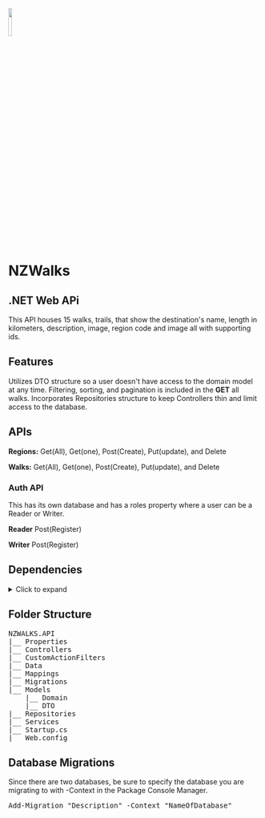 <img src='https://th.bing.com/th/id/OIP.8nv8zPiTNXS-z7alHGqRrAHaHa?pid=ImgDet&rs=1' width="12%" height="12%"> </img>

# NZWalks

## .NET Web APi 

This API houses 15 walks, trails, that show the destination's name, length in kilometers, description, image, region code and image all with supporting ids.



## Features

Utilizes DTO structure so a user doesn't have access to the domain model at any time. Filtering, sorting, and pagination is included in the **GET** all walks.
Incorporates Repositories structure to keep Controllers thin and limit access to the database. 

## APIs

**Regions:** Get(All), Get(one), Post(Create), Put(update), and Delete

**Walks:** Get(All), Get(one), Post(Create), Put(update), and Delete

### Auth API
This has its own database and has a roles property where a user can be a Reader or Writer.

**Reader** Post(Register)

**Writer** Post(Register)

## Dependencies

<details>
<summary>Click to expand</summary>

| Package Name |
| --- |
| AutoMapper |
| AutoMapper.Extensions.Microsoft.DependencyInjection |
| Microsoft.AspNetCore.Authentication.JwtBearer |
| Microsoft.AspNetCore.Identity.EntityFrameworkCore |
| Microsoft.AspNetCore.OpenApi |
| Microsoft.EntityFrameworkCore.SqlServer |
| Microsoft.EntityFrameworkCore.Tools |
| Microsoft.IdentityModel.Tokens |
| Swashbuckle.AspNetCore |
| System.IdentityModel.Tokens.Jwt |

</details>



## Folder Structure
<pre>
NZWALKS.API
|__ Properties
|__ Controllers
|__ CustomActionFilters
|__ Data
|__ Mappings
|__ Migrations
|__ Models
    |__ Domain
    |__ DTO
|__ Repositories
|__ Services
|__ Startup.cs
|__ Web.config
</pre>


## Database Migrations
Since there are two databases, be sure to specify the database you are migrating to with -Context in the Package Console Manager.
<pre>
Add-Migration "Description" -Context "NameOfDatabase" 
</pre>

